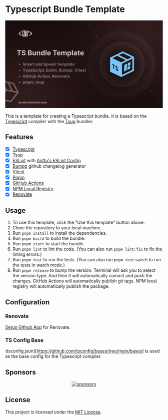 # Typescript Bundle Template

![Typescript Bundle Template](https://github.com/productdevbookcom/assets/blob/main/ts-bundle-template.jpg?raw=true)

This is a template for creating a Typescript bundle. It is based on the [Typescript](https://www.typescriptlang.org/) compiler with the [Tsup](https://github.com/egoist/tsup) bundler.

## Features

- [x] [Typescript](https://www.typescriptlang.org/)
- [x] [Tsup](https://github.com/egoist/tsup)
- [x] [ESLint](https://eslint.org/) with [Antfu's ESLint Config](https://github.com/antfu/eslint-config)
- [x] [Bumpp](https://github.com/antfu/bumpp) github changelog generator
- [x] [Vitest](https://vitest.dev/)
- [x] [Pnpm](https://pnpm.io/)
- [x] [GitHub Actions]()
- [x] [NPM Local Registry]()
- [x] [Renovate]()

## Usage

1. To use this template, click the "Use this template" button above.
2. Clone the repository to your local machine.
3. Run `pnpm install` to install the dependencies.
4. Run `pnpm build` to build the bundle.
5. Run `pnpm start` to start the bundle.
6. Run `pnpm lint` to lint the code. (You can also run `pnpm lint:fix` to fix the linting errors.)
7. Run `pnpm test` to run the tests. (You can also run `pnpm test:watch` to run the tests in watch mode.)
8. Run `pnpm release` to bump the version. Terminal will ask you to select the version type. And then it will automatically commit and push the changes. GitHub Actions will automatically publish git tags. NPM local registry will automatically publish the package.

## Configuration

### Renovate

[Setup Github App](https://github.com/apps/renovate) for Renovate.

### TS Config Base

(tsconfig.json)[https://github.com/tsconfig/bases/tree/main/bases] is used as the base config for the Typescript compiler.

## Sponsors

<p align="center">
  <a href="https://cdn.jsdelivr.net/gh/oku-ui/static/sponsors/sponsors.svg">
    <img alt="sponsors" src='https://cdn.jsdelivr.net/gh/oku-ui/static/sponsors/sponsors.svg'/>
  </a>
</p>

## License

This project is licensed under the [MIT License](LICENSE).
